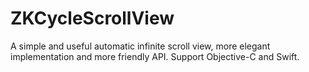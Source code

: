 # ZKCycleScrollView
A simple and useful automatic infinite scroll view, more elegant implementation and more friendly API. Support Objective-C and Swift. 
